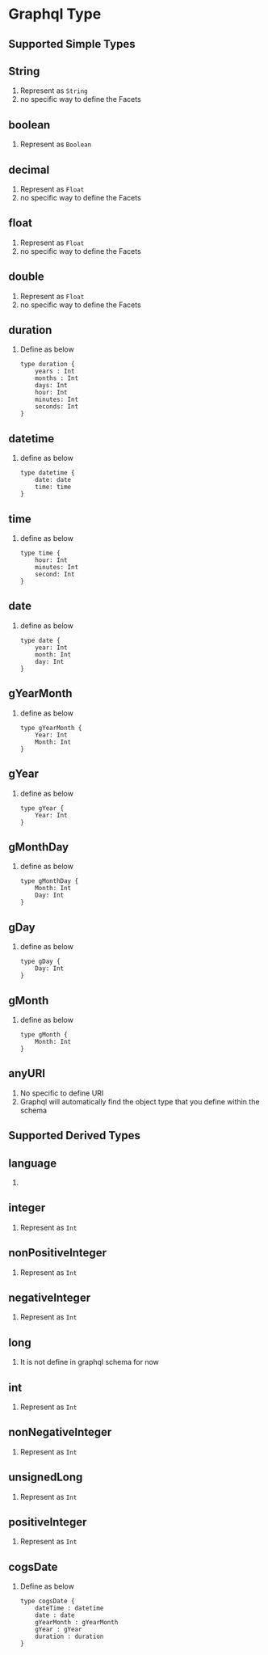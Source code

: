 # Graphql Type 

## Supported Simple Types

## String 
1. Represent as `String`
2. no specific way to define the Facets 

## boolean 
1. Represent as `Boolean`

## decimal 
1. Represent as `Float`
2. no specific way to define the Facets 

## float 
1. Represent as `Float`
2. no specific way to define the Facets 

## double 
1. Represent as `Float`
2. no specific way to define the Facets 

## duration
1. Define as below
    ```
    type duration {
        years : Int
        months : Int
        days: Int
        hour: Int
        minutes: Int
        seconds: Int
    }
    ```
## datetime 
1. define as below
    ```
    type datetime {
        date: date
        time: time
    }
    ```

## time 
1. define as below
    ```
    type time {
        hour: Int
        minutes: Int
        second: Int
    }
    ```

## date
1. define as below
    ```
    type date {
        year: Int
        month: Int
        day: Int
    }
    ```

## gYearMonth
1. define as below
    ```
    type gYearMonth {
        Year: Int
        Month: Int
    }
    ```

## gYear
1. define as below 
    ```
    type gYear {
        Year: Int
    }
    ```

## gMonthDay
1. define as below 
    ```
    type gMonthDay {
        Month: Int
        Day: Int
    }
    ```

## gDay
1. define as below 
    ```
    type gDay {
        Day: Int
    }
    ```

## gMonth
1. define as below 
    ```
    type gMonth {
        Month: Int
    }
    ```

## anyURI
1. No specific to define URI
2. Graphql will automatically find the object type that you define within the schema

## Supported Derived Types

## language
1. 

## integer
1. Represent as `Int` 

## nonPositiveInteger
1. Represent as `Int`

## negativeInteger
1. Represent as `Int`

## long 
1. It is not define in graphql schema for now

## int
1. Represent as `Int`

## nonNegativeInteger	
1. Represent as `Int`

## unsignedLong	
1. Represent as `Int`

## positiveInteger	
1. Represent as `Int`

## cogsDate	
1. Define as below
    ```
    type cogsDate {
        dateTime : datetime
        date : date
        gYearMonth : gYearMonth
        gYear : gYear 
        duration : duration
    }
    ```